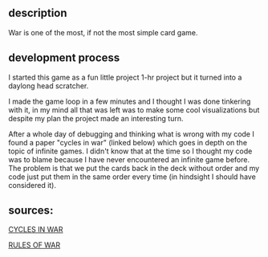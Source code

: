 ## description

War is one of the most, if not the most simple card game.

## development process

I started this game as a fun little project 1-hr project but it turned into a daylong head scratcher.

I made the game loop in a few minutes and I thought I was done tinkering with it, in my mind all that was left was to make some cool visualizations but despite my plan the project made an interesting turn.

After a whole day of debugging and thinking what is wrong with my code I found a paper "cycles in war" (linked below) which goes in depth on the topic of infinite games. I didn't know that at the time so I thought my code was to blame because I have never encountered an infinite game before. The problem is that we put the cards back in the deck without order and my code just put them in the same order every time (in hindsight I should have considered it).



## sources:

[CYCLES IN WAR](https://math.pugetsound.edu/~mspivey/War.pdf)

[RULES OF WAR](https://en.wikipedia.org/wiki/War_(card_game))
